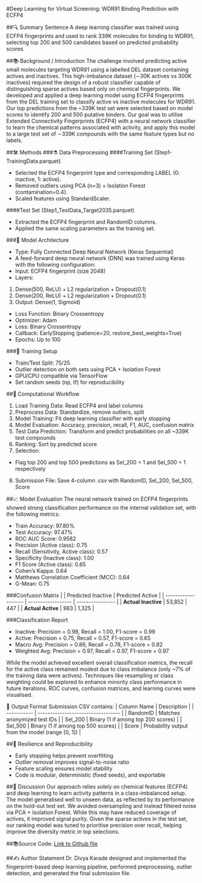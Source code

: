 #Deep Learning for Virtual Screening: WDR91 Binding Prediction with ECFP4

##🔍 Summary Sentence
A deep learning classifier was trained using ECFP4 fingerprints and used to rank 339K molecules for binding to WDR91, selecting top 200 and 500 candidates based on predicted probability scores. 

##📚 Background / Introduction
The challenge involved predicting active small molecules targeting WDR91 using a labelled DEL dataset containing actives and inactives. This high-imbalance dataset (∼30K actives vs 300K inactives) required the design of a robust classifier capable of distinguishing sparse actives based only on chemical fingerprints.
We developed and applied a deep learning model using ECFP4 fingerprints from the DEL training set to classify active vs inactive molecules for WDR91. Our top predictions from the ~339K test set were selected based on model scores to identify 200 and 500 putative binders.
Our goal was to utilise Extended Connectivity Fingerprints (ECFP4) with a neural network classifier to learn the chemical patterns associated with activity, and apply this model to a large test set of ∼339K compounds with the same feature types but no labels.

##🛠 Methods
###⚗️ Data Preprocessing
####Training Set (Step1-TrainingData.parquet)
* Selected the ECFP4 fingerprint type and corresponding LABEL (0: inactive, 1: active).
* Removed outliers using PCA (n=3) + Isolation Forest (contamination=0.4).
* Scaled features using StandardScaler.

####Test Set (Step1_TestData_Target2035.parquet)
* Extracted the ECFP4 fingerprint and RandomID columns.
* Applied the same scaling parameters as the training set.

###🧠 Model Architecture
* Type: Fully Connected Deep Neural Network (Keras Sequential)
* A feed-forward deep neural network (DNN) was trained using Keras with the following configuration:
* Input: ECFP4 fingerprint (size 2048)
* Layers:
1. Dense(500, ReLU) + L2 regularization + Dropout(0.1)
2. Dense(200, ReLU) + L2 regularization + Dropout(0.1)
3. Output: Dense(1, Sigmoid)
* Loss Function: Binary Crossentropy
* Optimizer: Adam
* Loss: Binary Crossentropy
* Callback: EarlyStopping (patience=20, restore_best_weights=True)
* Epochs: Up to 100

###🧪 Training Setup
* Train/Test Split: 75/25
* Outlier detection on both sets using PCA + Isolation Forest
* GPU/CPU compatible via TensorFlow
* Set random seeds (np, tf) for reproducibility

##🧮 Computational Workflow
1. Load Training Data: Read ECFP4 and label columns
2. Preprocess Data: Standardize, remove outliers, split
3. Model Training: Fit deep learning classifier with early stopping
4. Model Evaluation: Accuracy, precision, recall, F1, AUC, confusion matrix
5. Test Data Prediction: Transform and predict probabilities on all ~339K test compounds
6. Ranking: Sort by predicted score
7. Selection:
* Flag top 200 and top 500 predictions as Sel_200 = 1 and Sel_500 = 1 respectively
8. Submission File: Save 4-column .csv with RandomID, Sel_200, Sel_500, Score

##📈 Model Evaluation
The neural network trained on ECFP4 fingerprints showed strong classification performance on the internal validation set, with the following metrics:
* Train Accuracy: 97.80%
* Test Accuracy: 97.47%
* ROC AUC Score: 0.9582
* Precision (Active class): 0.75
* Recall (Sensitivity, Active class): 0.57
* Specificity (Inactive class): 1.00
* F1 Score (Active class): 0.65
* Cohen’s Kappa: 0.64
* Matthews Correlation Coefficient (MCC): 0.64
* G-Mean: 0.75

###Confusion Matrix
|                     | Predicted Inactive | Predicted Active |
| ------------------- | ------------------ | ---------------- |
| **Actual Inactive** | 53,852             | 447              |
| **Actual Active**   | 983                | 1,325            |

###Classification Report
* Inactive: Precision = 0.98, Recall = 1.00, F1-score = 0.99
* Active: Precision = 0.75, Recall = 0.57, F1-score = 0.65
* Macro Avg: Precision = 0.86, Recall = 0.78, F1-score = 0.82
* Weighted Avg: Precision = 0.97, Recall = 0.97, F1-score = 0.97

While the model achieved excellent overall classification metrics, the recall for the active class remained modest due to class imbalance (only ~7% of the training data were actives). Techniques like resampling or class weighting could be explored to enhance minority class performance in future iterations. ROC curves, confusion matrices, and learning curves were visualised.

💾 Output Format
Submission CSV contains:
| Column Name | Description                        |
| ----------- | ---------------------------------- |
| RandomID    | Matches anonymized test IDs        |
| Sel\_200    | Binary (1 if among top 200 scores) |
| Sel\_500    | Binary (1 if among top 500 scores) |
| Score       | Probability output from the model (range [0, 1])  |

##🔄 Resilience and Reproducibility
* Early stopping helps prevent overfitting
* Outlier removal improves signal-to-noise ratio
* Feature scaling ensures model stability
* Code is modular, deterministic (fixed seeds), and exportable

##🔬 Discussion
Our approach relies solely on chemical features (ECFP4) and deep learning to learn activity patterns in a class-imbalanced setup. The model generalised well to unseen data, as reflected by its performance on the hold-out test set.
We avoided oversampling and instead filtered noise via PCA + Isolation Forest. While this may have reduced coverage of actives, it improved signal purity. Given the sparse actives in the test set, our ranking model was tuned to prioritise precision over recall, helping improve the diversity metric in top selections.

##📚Source Code: [Link to Github file](https://github.com/DivyaKarade/First-DREAM-Target-2035-Drug-Discovery-Challenge/blob/main/Step1_sourcecode-TesseractalGene.py)

##✍️ Author Statement
Dr. Divya Karade designed and implemented the fingerprint-based deep learning pipeline, performed preprocessing, outlier detection, and generated the final submission file.